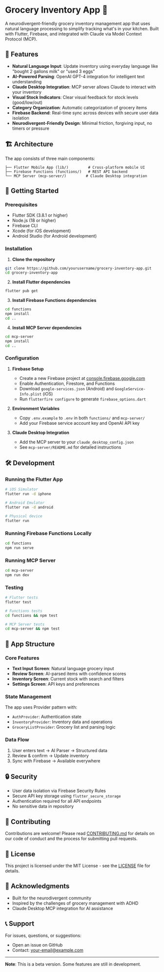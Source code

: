 # Grocery Inventory App 🛒

A neurodivergent-friendly grocery inventory management app that uses natural language processing to simplify tracking what's in your kitchen. Built with Flutter, Firebase, and integrated with Claude via Model Context Protocol (MCP).

## 🌟 Features

- **Natural Language Input**: Update inventory using everyday language like "bought 2 gallons milk" or "used 3 eggs"
- **AI-Powered Parsing**: OpenAI GPT-4 integration for intelligent text understanding
- **Claude Desktop Integration**: MCP server allows Claude to interact with your inventory
- **Visual Stock Indicators**: Clear visual feedback for stock levels (good/low/out)
- **Category Organization**: Automatic categorization of grocery items
- **Firebase Backend**: Real-time sync across devices with secure user data isolation
- **Neurodivergent-Friendly Design**: Minimal friction, forgiving input, no timers or pressure

## 🏗️ Architecture

The app consists of three main components:

```
├── Flutter Mobile App (lib/)         # Cross-platform mobile UI
├── Firebase Functions (functions/)   # REST API backend
└── MCP Server (mcp-server/)         # Claude Desktop integration
```

## 🚀 Getting Started

### Prerequisites

- Flutter SDK (3.8.1 or higher)
- Node.js (18 or higher)
- Firebase CLI
- Xcode (for iOS development)
- Android Studio (for Android development)

### Installation

1. **Clone the repository**
```bash
git clone https://github.com/yourusername/grocery-inventory-app.git
cd grocery-inventory-app
```

2. **Install Flutter dependencies**
```bash
flutter pub get
```

3. **Install Firebase Functions dependencies**
```bash
cd functions
npm install
cd ..
```

4. **Install MCP Server dependencies**
```bash
cd mcp-server
npm install
cd ..
```

### Configuration

1. **Firebase Setup**
   - Create a new Firebase project at [console.firebase.google.com](https://console.firebase.google.com)
   - Enable Authentication, Firestore, and Functions
   - Download `google-services.json` (Android) and `GoogleService-Info.plist` (iOS)
   - Run `flutterfire configure` to generate `firebase_options.dart`

2. **Environment Variables**
   - Copy `.env.example` to `.env` in both `functions/` and `mcp-server/`
   - Add your Firebase service account key and OpenAI API key

3. **Claude Desktop Integration**
   - Add the MCP server to your `claude_desktop_config.json`
   - See `mcp-server/README.md` for detailed instructions

## 🛠️ Development

### Running the Flutter App

```bash
# iOS Simulator
flutter run -d iphone

# Android Emulator
flutter run -d android

# Physical device
flutter run
```

### Running Firebase Functions Locally

```bash
cd functions
npm run serve
```

### Running MCP Server

```bash
cd mcp-server
npm run dev
```

### Testing

```bash
# Flutter tests
flutter test

# Functions tests
cd functions && npm test

# MCP Server tests
cd mcp-server && npm test
```

## 📱 App Structure

### Core Features

- **Text Input Screen**: Natural language grocery input
- **Review Screen**: AI-parsed items with confidence scores
- **Inventory Screen**: Current stock with search and filters
- **Settings Screen**: API keys and preferences

### State Management

The app uses Provider pattern with:
- `AuthProvider`: Authentication state
- `InventoryProvider`: Inventory data and operations
- `GroceryListProvider`: Grocery list and parsing logic

### Data Flow

1. User enters text → AI Parser → Structured data
2. Review & confirm → Update inventory
3. Sync with Firebase → Available everywhere

## 🔒 Security

- User data isolation via Firebase Security Rules
- Secure API key storage using `flutter_secure_storage`
- Authentication required for all API endpoints
- No sensitive data in repository

## 🤝 Contributing

Contributions are welcome! Please read [CONTRIBUTING.md](CONTRIBUTING.md) for details on our code of conduct and the process for submitting pull requests.

## 📄 License

This project is licensed under the MIT License - see the [LICENSE](LICENSE) file for details.

## 🙏 Acknowledgments

- Built for the neurodivergent community
- Inspired by the challenges of grocery management with ADHD
- Claude Desktop MCP integration for AI assistance

## 📞 Support

For issues, questions, or suggestions:
- Open an issue on GitHub
- Contact: your-email@example.com

---

**Note**: This is a beta version. Some features are still in development.
